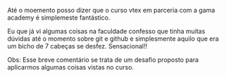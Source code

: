 Até o moemento posso dizer que o curso vtex em parceria com a gama academy é simplemeste fantástico. 

Eu que já vi algumas coisas na faculdade confesso que tinha muitas dúvidas até o momento sobre git e github e simplesmente aquilo que era um bicho de 7 cabeças se desfez. 
Sensacional!! 

Obs: Esse breve comentário se trata de um desafio proposto para aplicarmos algumas coisas vistas no curso. 